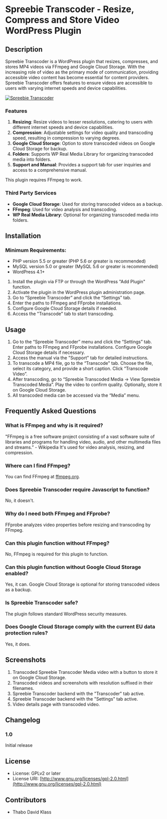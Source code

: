 # Spreebie Transcoder - Resize, Compress and Store Video WordPress Plugin

## Description

Spreebie Transcoder is a WordPress plugin that resizes, compresses, and stores MP4 videos via FFmpeg and Google Cloud Storage. With the increasing role of video as the primary mode of communication, providing accessible video content has become essential for content providers. Spreebie Transcoder offers features to ensure videos are accessible to users with varying internet speeds and device capabilities.

[![Spreebie Transcoder](https://www.youtube.com/watch?v=Gek1h29pyNU)](https://www.youtube.com/watch?v=Gek1h29pyNU)

### Features

1. **Resizing**: Resize videos to lesser resolutions, catering to users with different internet speeds and device capabilities.
2. **Compression**: Adjustable settings for video quality and transcoding speed, resulting in compression to varying degrees.
3. **Google Cloud Storage**: Option to store transcoded videos on Google Cloud Storage for backup.
4. **Folders**: Supports WP Real Media Library for organizing transcoded media into folders.
5. **Support and Manual**: Provides a support tab for user inquiries and access to a comprehensive manual.

This plugin requires FFmpeg to work.

### Third Party Services

- **Google Cloud Storage**: Used for storing transcoded videos as a backup.
- **FFmpeg**: Used for video analysis and transcoding.
- **WP Real Media Library**: Optional for organizing transcoded media into folders.

## Installation

### Minimum Requirements:

- PHP version 5.5 or greater (PHP 5.6 or greater is recommended)
- MySQL version 5.0 or greater (MySQL 5.6 or greater is recommended)
- WordPress 4.1+

1. Install the plugin via FTP or through the WordPress "Add Plugin" function.
2. Activate the plugin in the WordPress plugin administration page.
3. Go to “Spreebie Transcoder” and click the “Settings” tab.
4. Enter the paths to FFmpeg and FFprobe installations.
5. Configure Google Cloud Storage details if needed.
6. Access the "Transcode" tab to start transcoding.

## Usage

1. Go to the “Spreebie Transcoder” menu and click the “Settings” tab. Enter paths to FFmpeg and FFprobe installations. Configure Google Cloud Storage details if necessary.
2. Access the manual via the "Support" tab for detailed instructions.
3. To transcode a MP4 file, go to the “Transcode" tab. Choose the file, select its category, and provide a short caption. Click “Transcode Video”.
4. After transcoding, go to “Spreebie Transcoded Media -> View Spreebie Transcoded Media”. Play the video to confirm quality. Optionally, store it on Google Cloud Storage.
5. All transcoded media can be accessed via the “Media” menu.

## Frequently Asked Questions

### What is FFmpeg and why is it required?

"FFmpeg is a free software project consisting of a vast software suite of libraries and programs for handling video, audio, and other multimedia files and streams.” - Wikipedia
It's used for video analysis, resizing, and compression.

### Where can I find FFmpeg?

You can find FFmpeg at [ffmpeg.org](https://www.ffmpeg.org/).

### Does Spreebie Transcoder require Javascript to function?

No, it doesn't.

### Why do I need both FFmpeg and FFprobe?

FFprobe analyzes video properties before resizing and transcoding by FFmpeg.

### Can this plugin function without FFmpeg?

No, FFmpeg is required for this plugin to function.

### Can this plugin function without Google Cloud Storage enabled?

Yes, it can. Google Cloud Storage is optional for storing transcoded videos as a backup.

### Is Spreebie Transcoder safe?

The plugin follows standard WordPress security measures.

### Does Google Cloud Storage comply with the current EU data protection rules?

Yes, it does.

## Screenshots

1. Transcoded Spreebie Transcoder Media video with a button to store it on Google Cloud Storage.
2. Transcoded videos and screenshots with resolution suffixed in their filenames.
3. Spreebie Transcoder backend with the "Transcoder" tab active.
4. Spreebie Transcoder backend with the "Settings" tab active.
5. Video details page with transcoded video.

## Changelog

### 1.0
Initial release

## License

- License: GPLv2 or later
- License URI: [http://www.gnu.org/licenses/gpl-2.0.html](http://www.gnu.org/licenses/gpl-2.0.html)

## Contributors

- Thabo David Klass
